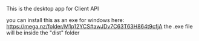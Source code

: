 
This is the desktop app for Client API

you can install this as an exe for windows here: https://mega.nz/folder/M1p12YCS#awJDv7C63T63H864t9cfjA
the .exe file will be inside the "dist" folder
